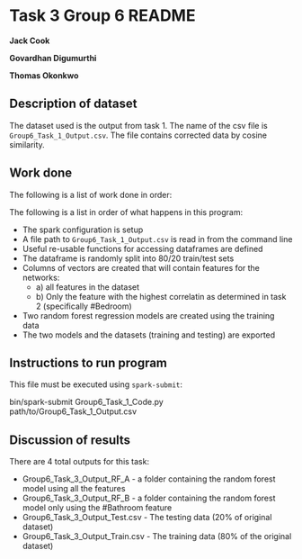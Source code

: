 # Task 3 Group 6 README

**Jack Cook**

**Govardhan Digumurthi**

**Thomas Okonkwo**

## Description of dataset
The dataset used is the output from task 1. The name of the csv file is
`Group6_Task_1_Output.csv`. The file contains corrected data by cosine
similarity.

## Work done
The following is a list of work done in order:

The following is a list in order of what happens in this program:
- The spark configuration is setup
- A file path to `Group6_Task_1_Output.csv` is read in from the command
  line
- Useful re-usable functions for accessing dataframes are defined
- The dataframe is randomly split into 80/20 train/test sets
- Columns of vectors are created that will contain features for the
  networks:
  * a) all features in the dataset
  * b) Only the feature with the highest correlatin as determined in
       task 2 (specifically #Bedroom)
- Two random forest regression models are created using the training 
  data
- The two models and the datasets (training and testing) are exported

## Instructions to run program
This file must be executed using `spark-submit`:

bin/spark-submit Group6_Task_1_Code.py path/to/Group6_Task_1_Output.csv


## Discussion of results
There are 4 total outputs for this task:
- Group6_Task_3_Output_RF_A - a folder containing the random forest 
  model using all the features
- Group6_Task_3_Output_RF_B - a folder containing the random forest
  model only using the #Bathroom feature
- Group6_Task_3_Output_Test.csv - The testing data (20% of original
  dataset)
- Group6_Task_3_Output_Train.csv - The training data (80% of the 
  original dataset)
